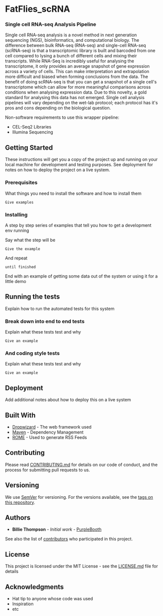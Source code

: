 # FatFlies_scRNA

### Single cell RNA-seq Analysis Pipeline

Single cell RNA-seq analysis is a novel method in next generation sequencing (NGS), bioinformatics, and computational biology. The difference between bulk RNA-seq (RNA-seq) and single-cell RNA-seq (scRNA-seq) is that a transcriptomic library is built and barcoded from one cell compared to lysing a bunch of different cells and mixing their transcripts. While RNA-Seq is incredibly useful for analysing the transcriptome, it only provides an average snapshot of gene expression across a variety of cells. This can make interpretation and extrapolation more difficult and biased when forming conclusions from the data. The benefit of doing scRNA-seq is that you can get a snapshot of a single cell's transcriptome which can allow for more meaningful comparisons across conditions when analysing expression data. Due to this novelty, a gold standard for analysing this data has not emerged. Single cell analysis pipelines will vary depending on the wet-lab protocol; each protocol has it's pros and cons depending on the biological question.

Non-software requirements to use this wrapper pipeline:
* CEL-Seq2 Libraries
* Illumina Sequencing

## Getting Started

These instructions will get you a copy of the project up and running on your local machine for development and testing purposes. See deployment for notes on how to deploy the project on a live system.

### Prerequisites

What things you need to install the software and how to install them

```
Give examples
```

### Installing

A step by step series of examples that tell you how to get a development env running

Say what the step will be

```
Give the example
```

And repeat

```
until finished
```

End with an example of getting some data out of the system or using it for a little demo

## Running the tests

Explain how to run the automated tests for this system

### Break down into end to end tests

Explain what these tests test and why

```
Give an example
```

### And coding style tests

Explain what these tests test and why

```
Give an example
```

## Deployment

Add additional notes about how to deploy this on a live system

## Built With

* [Dropwizard](http://www.dropwizard.io/1.0.2/docs/) - The web framework used
* [Maven](https://maven.apache.org/) - Dependency Management
* [ROME](https://rometools.github.io/rome/) - Used to generate RSS Feeds

## Contributing

Please read [CONTRIBUTING.md](https://gist.github.com/PurpleBooth/b24679402957c63ec426) for details on our code of conduct, and the process for submitting pull requests to us.

## Versioning

We use [SemVer](http://semver.org/) for versioning. For the versions available, see the [tags on this repository](https://github.com/your/project/tags). 

## Authors

* **Billie Thompson** - *Initial work* - [PurpleBooth](https://github.com/PurpleBooth)

See also the list of [contributors](https://github.com/your/project/contributors) who participated in this project.

## License

This project is licensed under the MIT License - see the [LICENSE.md](LICENSE.md) file for details

## Acknowledgments

* Hat tip to anyone whose code was used
* Inspiration
* etc

